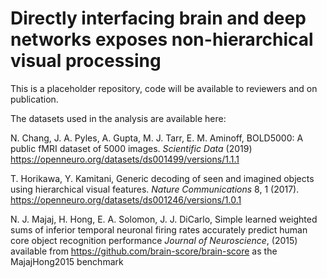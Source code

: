 # Directly interfacing brain and deep networks exposes non-hierarchical visual processing

This is a placeholder repository, code will be available to reviewers and on publication.

The datasets used in the analysis are available here:

N. Chang, J. A. Pyles, A. Gupta, M. J. Tarr, E. M. Aminoff, BOLD5000:  A public fMRI dataset of 5000 images. <i>Scientific Data</i> (2019)
https://openneuro.org/datasets/ds001499/versions/1.1.1

T. Horikawa, Y. Kamitani, Generic decoding of seen and imagined objects using hierarchical visual features. <i>Nature Communications</i> 8, 1 (2017).
https://openneuro.org/datasets/ds001246/versions/1.0.1

N. J. Majaj, H. Hong, E. A. Solomon, J. J. DiCarlo, Simple learned weighted sums of inferior temporal neuronal firing rates accurately predict human core object recognition performance <i> Journal of Neuroscience</i>, (2015)  available from https://github.com/brain-score/brain-score as the MajajHong2015 benchmark
